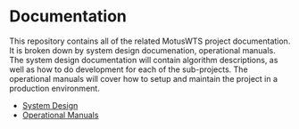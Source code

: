 # Documentation

This repository contains all of the related MotusWTS project documentation. It is broken down by system design documenation, operational manuals. The system design documentation will contain algorithm descriptions, as well as how to do development for each of the sub-projects. The operational manuals will cover how to setup and maintain the project in a production environment.

* [System Design](System_Design/System_Design.md)
* [Operational Manuals](Operations/Operations.md)


